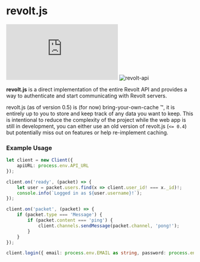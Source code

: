 # revolt.js

![revolt.js](https://img.shields.io/npm/v/revolt.js) ![revolt-api](https://img.shields.io/npm/v/revolt-api?label=Revolt%20API)

**revolt.js** is a direct implementation of the entire Revolt API and provides a way to authenticate and start communicating with Revolt servers.

revolt.js (as of version 0.5) is (for now) bring-your-own-cache ™️, it is entirely up to you to store and keep track of any data you want to keep. This is intentional to reduce the complexity of the project while the web app is still in development, you can either use an old version of revolt.js (`<= 0.4`) but potentially miss out on features or help re-implement caching.

### Example Usage

```typescript
let client = new Client({
    apiURL: process.env.API_URL
});

client.on('ready', (packet) => {
    let user = packet.users.find(x => client.user_id! === x._id)!;
    console.info(`Logged in as ${user.username}!`);
});

client.on('packet', (packet) => {
    if (packet.type === 'Message') {
        if (packet.content === 'ping') {
            client.channels.sendMessage(packet.channel, 'pong!');
        }
    }
});

client.login({ email: process.env.EMAIL as string, password: process.env.PASSWORD as string })
```
